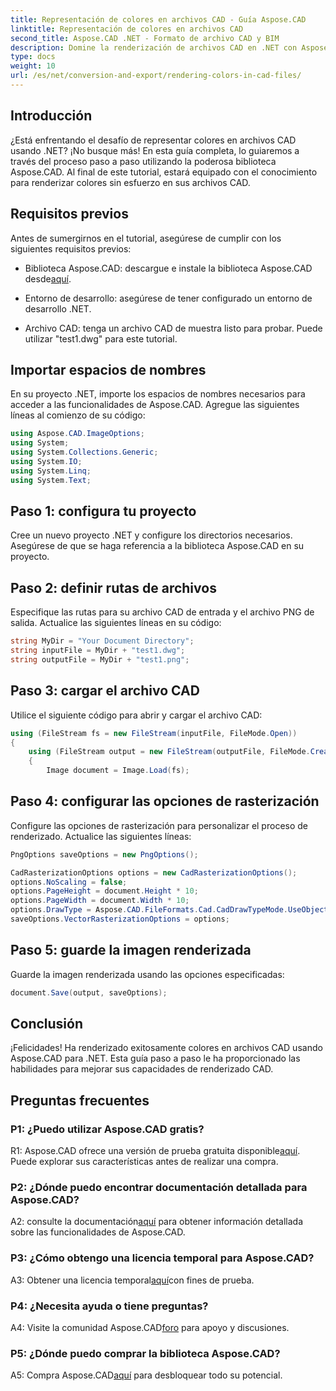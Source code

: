 ```yaml
---
title: Representación de colores en archivos CAD - Guía Aspose.CAD
linktitle: Representación de colores en archivos CAD
second_title: Aspose.CAD .NET - Formato de archivo CAD y BIM
description: Domine la renderización de archivos CAD en .NET con Aspose.CAD. Siga nuestra guía paso a paso para obtener colores vivos.
type: docs
weight: 10
url: /es/net/conversion-and-export/rendering-colors-in-cad-files/
---
```

## Introducción

¿Está enfrentando el desafío de representar colores en archivos CAD usando .NET? ¡No busque más! En esta guía completa, lo guiaremos a través del proceso paso a paso utilizando la poderosa biblioteca Aspose.CAD. Al final de este tutorial, estará equipado con el conocimiento para renderizar colores sin esfuerzo en sus archivos CAD.

## Requisitos previos

Antes de sumergirnos en el tutorial, asegúrese de cumplir con los siguientes requisitos previos:

- Biblioteca Aspose.CAD: descargue e instale la biblioteca Aspose.CAD desde[aquí](https://releases.aspose.com/cad/net/).

- Entorno de desarrollo: asegúrese de tener configurado un entorno de desarrollo .NET.

- Archivo CAD: tenga un archivo CAD de muestra listo para probar. Puede utilizar "test1.dwg" para este tutorial.

## Importar espacios de nombres

En su proyecto .NET, importe los espacios de nombres necesarios para acceder a las funcionalidades de Aspose.CAD. Agregue las siguientes líneas al comienzo de su código:

```csharp
using Aspose.CAD.ImageOptions;
using System;
using System.Collections.Generic;
using System.IO;
using System.Linq;
using System.Text;
```

## Paso 1: configura tu proyecto

Cree un nuevo proyecto .NET y configure los directorios necesarios. Asegúrese de que se haga referencia a la biblioteca Aspose.CAD en su proyecto.

## Paso 2: definir rutas de archivos

Especifique las rutas para su archivo CAD de entrada y el archivo PNG de salida. Actualice las siguientes líneas en su código:

```csharp
string MyDir = "Your Document Directory";
string inputFile = MyDir + "test1.dwg";
string outputFile = MyDir + "test1.png";
```

## Paso 3: cargar el archivo CAD

Utilice el siguiente código para abrir y cargar el archivo CAD:

```csharp
using (FileStream fs = new FileStream(inputFile, FileMode.Open))
{
    using (FileStream output = new FileStream(outputFile, FileMode.Create))
    {
        Image document = Image.Load(fs);
```

## Paso 4: configurar las opciones de rasterización

Configure las opciones de rasterización para personalizar el proceso de renderizado. Actualice las siguientes líneas:

```csharp
PngOptions saveOptions = new PngOptions();

CadRasterizationOptions options = new CadRasterizationOptions();
options.NoScaling = false;
options.PageHeight = document.Height * 10;
options.PageWidth = document.Width * 10;
options.DrawType = Aspose.CAD.FileFormats.Cad.CadDrawTypeMode.UseObjectColor;
saveOptions.VectorRasterizationOptions = options;
```

## Paso 5: guarde la imagen renderizada

Guarde la imagen renderizada usando las opciones especificadas:

```csharp
document.Save(output, saveOptions);
```

## Conclusión

¡Felicidades! Ha renderizado exitosamente colores en archivos CAD usando Aspose.CAD para .NET. Esta guía paso a paso le ha proporcionado las habilidades para mejorar sus capacidades de renderizado CAD.

## Preguntas frecuentes

### P1: ¿Puedo utilizar Aspose.CAD gratis?

 R1: Aspose.CAD ofrece una versión de prueba gratuita disponible[aquí](https://releases.aspose.com/). Puede explorar sus características antes de realizar una compra.

### P2: ¿Dónde puedo encontrar documentación detallada para Aspose.CAD?

 A2: consulte la documentación[aquí](https://reference.aspose.com/cad/net/) para obtener información detallada sobre las funcionalidades de Aspose.CAD.

### P3: ¿Cómo obtengo una licencia temporal para Aspose.CAD?

 A3: Obtener una licencia temporal[aquí](https://purchase.aspose.com/temporary-license/)con fines de prueba.

### P4: ¿Necesita ayuda o tiene preguntas?

 A4: Visite la comunidad Aspose.CAD[foro](https://forum.aspose.com/c/cad/19) para apoyo y discusiones.

### P5: ¿Dónde puedo comprar la biblioteca Aspose.CAD?

 A5: Compra Aspose.CAD[aquí](https://purchase.aspose.com/buy) para desbloquear todo su potencial.